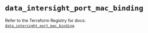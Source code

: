 # `data_intersight_port_mac_binding`

Refer to the Terraform Registry for docs: [`data_intersight_port_mac_binding`](https://registry.terraform.io/providers/ciscodevnet/intersight/1.0.71/docs/data-sources/port_mac_binding).
